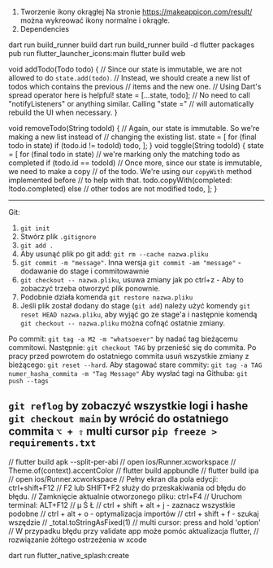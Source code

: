 1. Tworzenie ikony okrągłej
   Na stronie https://makeappicon.com/result/ można wykreować ikony normalne i okrągłe.
2. Dependencies

dart run build_runner build
dart run build_runner build -d
flutter packages pub run flutter_launcher_icons:main
flutter build web

void addTodo(Todo todo) {
// Since our state is immutable, we are not allowed to do `state.add(todo)`.
// Instead, we should create a new list of todos which contains the previous
// items and the new one.
// Using Dart's spread operator here is helpful!
state = [...state, todo];
// No need to call "notifyListeners" or anything similar. Calling "state ="
// will automatically rebuild the UI when necessary.
}

void removeTodo(String todoId) {
// Again, our state is immutable. So we're making a new list instead of
// changing the existing list.
state = [
for (final todo in state)
if (todo.id != todoId) todo,
];
}
void toggle(String todoId) {
state = [
for (final todo in state)
// we're marking only the matching todo as completed
if (todo.id == todoId)
// Once more, since our state is immutable, we need to make a copy
// of the todo. We're using our `copyWith` method implemented before
// to help with that.
todo.copyWith(completed: !todo.completed)
else
// other todos are not modified
todo,
];
}

----------------------------------------------------------------
Git:

1. `git init`
2. Stwórz plik `.gitignore`
3. `git add .`
4. Aby usunąć plik po git add: `git rm --cache nazwa.pliku`
5. `git commit -m "message"`. Inna wersja `git commit -am "message"` - dodawanie do stage i
   commitowawnie
6. `git checkout -- nazwa.pliku`, usuwa zmiany jak po ctrl+z - Aby to zobaczyć trzeba otworzyć plik
   ponownie.
7. Podobnie działa komenda `git restore nazwa.pliku`
8. Jeśli plik został dodany do stage (`git add`) należy użyć komendy `git reset HEAD nazwa.pliku`,
   aby wyjąć go ze
   stage'a
   i następnie
   komendą `git checkout -- nazwa.pliku` można cofnąć ostatnie zmiany.

Po commit: `git tag -a M2 -m "whatsoever"` by nadać tag bieżącemu commitowi.
Następnie:
`git checkout TAG` by przenieść się do commita. Po pracy przed powrotem do ostatniego
commita usuń wszystkie zmiany z bieżącego: `git reset --hard`.
Aby stagować stare commity:
`git tag -a TAG numer_hasha_commita -m "Tag Message"`
Aby wysłać tagi na Githuba:
`git push --tags`

`git reflog` by zobaczyć wszystkie logi i hashe
`git checkout main` by wrócić do ostatniego commita
`⌥ + ⇧` multi cursor
`pip freeze > requirements.txt`
---
// flutter build apk --split-per-abi
// open ios/Runner.xcworkspace
// Theme.of(context).accentColor
// flutter build appbundle
// flutter build ipa
// open ios/Runner.xcworkspace
// Pełny ekran dla pola edycji: ctrl+shift+F12
// F2 lub SHIFT+F2 służy do przeskakiwania od błędu do błędu.
// Zamknięcie aktualnie otworzonego pliku: ctrl+F4
// Uruchom terminal: ALT+F12
// µ Ś  Ł
// ctrl + shift + alt + j - zaznacz wszystkie podobne
// ctrl + alt + o - optymalizacja importów
// ctrl + shift + f - szukaj wszędzie
// _total.toStringAsFixed(1)
// multi cursor: press and hold 'option'
// W przypadku błędu przy validate app może pomóc aktualizacja flutter,
// rozwiązanie żółtego ostrzeżenia w  xcode

dart run flutter_native_splash:create